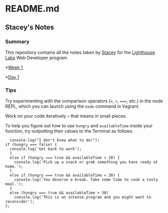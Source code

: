 # README.md

## Stacey's Notes

### Summary

This repository contains all the notes taken by [Stacey](https://github.com/Staceyjean1) for the [Lighthouse Labs](https://www.lighthouselabs.ca) Web Developer program

*[Week 1](/Week_1)

  *[Day 1](/Day_1)

### Tips


Try experimenting with the comparison operators (`<`, `>`, `===`, etc.) in the node REPL, which you can launch using the `node` command in Vagrant.

Work on your code iteratively – that means in small pieces. 

To help you figure out how to use `hungry` and `availableTime` inside your function, try outputting their values to the Terminal as follows.

```const whatToDoForLunch = function (hungry, availableTime) {
  console.log("I don't know what to do!");
if (hungry === false) {
  console.log('Get back to work');
  }
  else if (hungry === true && availableTime < 20) {
    console.log('Pick up a snack or grab something you have ready at home.');
  }
  else if (hungry === true && availableTime < 30) {
    console.log('You deserve a break. Take some time to cook a tasty meal.');
  }
  else (hungry === true && availableTime > 30) 
    console.log('This is an intense program and you might want to reconsider');
};
